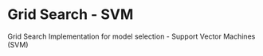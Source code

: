 # Grid Search - SVM
 Grid Search Implementation for model selection - Support Vector Machines (SVM)
